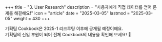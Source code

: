 +++
title = "3. User Research"
description = "사용자에게 직접 데이터를 얻어 문제를 해결해요!"
icon = "article"
date = "2025-03-05"
lastmod = "2025-03-05"
weight = 430 
+++

기획팀 Cookbook은 2025-1 리크루팅 이후에 공개될 예정이에요.   
기획팀의 신입 부원이 되어 전체 Cookbook의 내용을 확인해 보세요! 🤗

